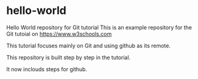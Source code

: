 # hello-world
Hello World repository for Git tutorial
This is an example repository for the Git tutoial on https://www.w3schools.com

This tutorial focuses mainly on Git and using github as its remote.

This repository is built step by step in the tutorial.

It now inclouds steps for github.
